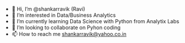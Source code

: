 - 👋 Hi, I’m @shankarravik (Ravi)
- 👀 I’m interested in Data/Business Analytics
- 🌱 I’m currently learning Data Science with Python from Analytix Labs
- 💞️ I’m looking to collaborate on Pyhon coding
- 📫 How to reach me shankarravik@yahoo.co.in

<!---
shankarravik/shankarravik is a ✨ special ✨ repository because its `README.md` (this file) appears on your GitHub profile.
You can click the Preview link to take a look at your changes.
--->
